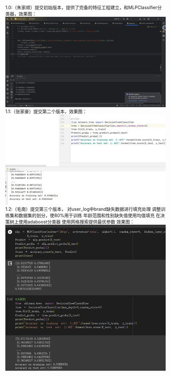 1.0:（朱家顺）提交初始版本，提供了完备的特征工程建立，和MLPClassifier分类器，效果图：![效果图](./img/initial.png)
1.1:（张家豪）提交第二个版本，效果图：![效果图](./img/zjh1.jpg)
1.2:（毛南）提交第三个版本，
对user_log中brand缺失数据进行填充处理
调整训练集和数据集的划分，使80%用于训练
年龄范围和性别缺失值使用均值填充
在决策树上使用adaboost分类器
使用网格搜索提供最优参数
效果图：![效果图](./img/mn1.jpg)